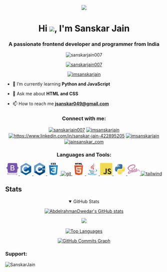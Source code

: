 <p align="center"> <img src="https://giphy.com/gifs/animation-cool-hello-xUPGGDNsLvqsBOhuU0/fullscreen alt="Welcome"/></p>
<h1 align="center">Hi <img src="https://github.com/TheDudeThatCode/TheDudeThatCode/blob/master/Assets/Hi.gif" width="29">, I'm Sanskar Jain</h1>
<h3 align="center">A passionate frontend developer and programmer from India</h3>

<p align="center"> <img src="https://komarev.com/ghpvc/?username=SanskarJain007&label=Profile%20views&color=0e75b6&style=flat" alt="sanskarjain007" /> </p>

<p align="center"> <a href="https://github.com/ryo-ma/github-profile-trophy"><img src="https://github-profile-trophy.vercel.app/?username=SanskarJain007" alt="sanskarjain007" /></a> </p>

<p align="center"> <a href="https://twitter.com/imsanskarjain" target="blank"><img src="https://img.shields.io/twitter/follow/imsanskarjain?logo=twitter&style=for-the-badge" alt="imsanskarjain" /></a> </p>

- 🌱 I’m currently learning **Python and JavaScript**

- 💬 Ask me about **HTML and CSS**

- 📫 How to reach me **jsanskar049@gmail.com**

<h3 align="center">Connect with me:</h3>
<p align="center">
<a href="https://codepen.io/sanskarjain007" target="blank"><img align="center" src="https://raw.githubusercontent.com/rahuldkjain/github-profile-readme-generator/master/src/images/icons/Social/codepen.svg" alt="sanskarjain007" height="30" width="40" /></a>
<a href="https://twitter.com/imsanskarjain" target="blank"><img align="center" src="https://raw.githubusercontent.com/rahuldkjain/github-profile-readme-generator/master/src/images/icons/Social/twitter.svg" alt="imsanskarjain" height="30" width="40" /></a>
<a href="https://linkedin.com/in/https://www.linkedin.com/in/sanskar-jain-422895205" target="blank"><img align="center" src="https://raw.githubusercontent.com/rahuldkjain/github-profile-readme-generator/master/src/images/icons/Social/linked-in-alt.svg" alt="https://www.linkedin.com/in/sanskar-jain-422895205" height="30" width="40" /></a>
<a href="https://instagram.com/imsanskarjain" target="blank"><img align="center" src="https://raw.githubusercontent.com/rahuldkjain/github-profile-readme-generator/master/src/images/icons/Social/instagram.svg" alt="imsanskarjain" height="30" width="40" /></a>
<a href="https://www.hackerrank.com/jainsanskar_com" target="blank"><img align="center" src="https://raw.githubusercontent.com/rahuldkjain/github-profile-readme-generator/master/src/images/icons/Social/hackerrank.svg" alt="jainsanskar_com" height="30" width="40" /></a>
</p>

<h3 align="center">Languages and Tools:</h3>
<p align="center"> <a href="https://getbootstrap.com" target="_blank" rel="noreferrer"> <img src="https://raw.githubusercontent.com/devicons/devicon/master/icons/bootstrap/bootstrap-plain-wordmark.svg" alt="bootstrap" width="40" height="40"/> </a> <a href="https://www.cprogramming.com/" target="_blank" rel="noreferrer"> <img src="https://raw.githubusercontent.com/devicons/devicon/master/icons/c/c-original.svg" alt="c" width="40" height="40"/> </a> <a href="https://www.w3schools.com/cpp/" target="_blank" rel="noreferrer"> <img src="https://raw.githubusercontent.com/devicons/devicon/master/icons/cplusplus/cplusplus-original.svg" alt="cplusplus" width="40" height="40"/> </a> <a href="https://www.w3schools.com/css/" target="_blank" rel="noreferrer"> <img src="https://raw.githubusercontent.com/devicons/devicon/master/icons/css3/css3-original-wordmark.svg" alt="css3" width="40" height="40"/> </a> <a href="https://git-scm.com/" target="_blank" rel="noreferrer"> <img src="https://www.vectorlogo.zone/logos/git-scm/git-scm-icon.svg" alt="git" width="40" height="40"/> </a> <a href="https://www.w3.org/html/" target="_blank" rel="noreferrer"> <img src="https://raw.githubusercontent.com/devicons/devicon/master/icons/html5/html5-original-wordmark.svg" alt="html5" width="40" height="40"/> </a> <a href="https://www.java.com" target="_blank" rel="noreferrer"> <img src="https://raw.githubusercontent.com/devicons/devicon/master/icons/java/java-original.svg" alt="java" width="40" height="40"/> </a> <a href="https://developer.mozilla.org/en-US/docs/Web/JavaScript" target="_blank" rel="noreferrer"> <img src="https://raw.githubusercontent.com/devicons/devicon/master/icons/javascript/javascript-original.svg" alt="javascript" width="40" height="40"/> </a> <a href="https://www.python.org" target="_blank" rel="noreferrer"> <img src="https://raw.githubusercontent.com/devicons/devicon/master/icons/python/python-original.svg" alt="python" width="40" height="40"/> </a> <a href="https://sass-lang.com" target="_blank" rel="noreferrer"> <img src="https://raw.githubusercontent.com/devicons/devicon/master/icons/sass/sass-original.svg" alt="sass" width="40" height="40"/> </a> <a href="https://tailwindcss.com/" target="_blank" rel="noreferrer"> <img src="https://www.vectorlogo.zone/logos/tailwindcss/tailwindcss-icon.svg" alt="tailwind" width="40" height="40"/> </a> </p>


## Stats
<details open align="center">
<summary>GitHub Stats</summary>

<a href="http://www.github.com/SanskarJain007"><img src="https://github-readme-stats.vercel.app/api?username=SanskarJain007&show_icons=true&hide=&count_private=true&title_color=3382ed&text_color=ffffff&icon_color=3382ed&bg_color=1c1917&hide_border=true&show_icons=true" alt="AbdelrahmanDwedar's GitHub stats" /></a>

<a href="http://www.github.com/SanskarJain007"><img src="https://github-readme-streak-stats.herokuapp.com/?user=SanskarJain007&stroke=ffffff&background=1c1917&ring=3382ed&fire=3382ed&currStreakNum=ffffff&currStreakLabel=3382ed&sideNums=ffffff&sideLabels=ffffff&dates=ffffff&hide_border=true" /></a>

<a href="https://github.com/SanskarJain007" align="left"><img src="https://github-readme-stats.vercel.app/api/top-langs/?username=SanskarJain007&langs_count=10&title_color=3382ed&text_color=68e813&icon_color=3382ed&bg_color=1c1917&hide_border=true&locale=en&custom_title=Top%20%Languages" alt="Top Languages" /></a>

<a href="http://www.github.com/SanskarJain007"><img src="https://activity-graph.herokuapp.com/graph?username=SanskarJain007&bg_color=1c1917&color=ffffff&line=0891b2&point=ffffff&area_color=1c1917&area=true&hide_border=true&custom_title=GitHub%20Commits%20Graph" alt="GitHub Commits Graph" /></a>

</details>
<h3 align="left">Support:</h3>
<p><a href="https://www.buymeacoffee.com/SanskarJain"> <img align="left" src="https://cdn.buymeacoffee.com/buttons/v2/default-yellow.png" height="50" width="210" alt="SanskarJain" /></a></p><br><br>

